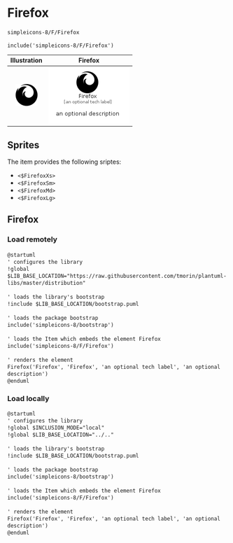 # Firefox


```text
simpleicons-8/F/Firefox
```

```text
include('simpleicons-8/F/Firefox')
```



| Illustration | Firefox |
| :---: | :---: |
| ![illustration for Illustration](../../simpleicons-8/F/Firefox.png) | ![illustration for Firefox](../../simpleicons-8/F/Firefox.Local.png) |



## Sprites
The item provides the following sriptes:

- `<$FirefoxXs>`
- `<$FirefoxSm>`
- `<$FirefoxMd>`
- `<$FirefoxLg>`





## Firefox

### Load remotely
```plantuml
@startuml
' configures the library
!global $LIB_BASE_LOCATION="https://raw.githubusercontent.com/tmorin/plantuml-libs/master/distribution"

' loads the library's bootstrap
!include $LIB_BASE_LOCATION/bootstrap.puml

' loads the package bootstrap
include('simpleicons-8/bootstrap')

' loads the Item which embeds the element Firefox
include('simpleicons-8/F/Firefox')

' renders the element
Firefox('Firefox', 'Firefox', 'an optional tech label', 'an optional description')
@enduml
```

### Load locally
```plantuml
@startuml
' configures the library
!global $INCLUSION_MODE="local"
!global $LIB_BASE_LOCATION="../.."

' loads the library's bootstrap
!include $LIB_BASE_LOCATION/bootstrap.puml

' loads the package bootstrap
include('simpleicons-8/bootstrap')

' loads the Item which embeds the element Firefox
include('simpleicons-8/F/Firefox')

' renders the element
Firefox('Firefox', 'Firefox', 'an optional tech label', 'an optional description')
@enduml
```

